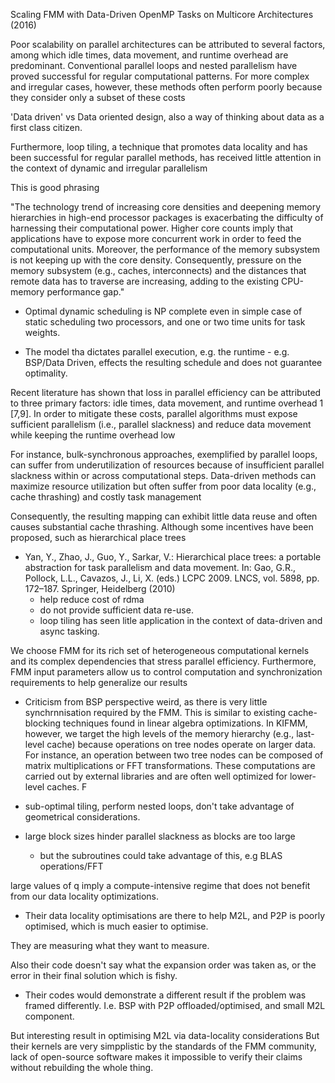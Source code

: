 Scaling FMM with Data-Driven OpenMP Tasks
on Multicore Architectures (2016)

Poor scalability on parallel architectures can be attributed
to several factors, among which idle times, data movement, and runtime
overhead are predominant. Conventional parallel loops and nested parallelism have proved successful for regular computational patterns. For
more complex and irregular cases, however, these methods often perform
poorly because they consider only a subset of these costs


'Data driven' vs Data oriented design, also a way of thinking about data as a first class citizen.

Furthermore, loop tiling, a technique that promotes data
locality and has been successful for regular parallel methods, has received
little attention in the context of dynamic and irregular parallelism

This is good phrasing

"The technology trend of increasing core densities and deepening memory hierarchies in high-end processor packages is exacerbating the difficulty of harnessing
their computational power. Higher core counts imply that applications have to
expose more concurrent work in order to feed the computational units. Moreover, the performance of the memory subsystem is not keeping up with the core
density. Consequently, pressure on the memory subsystem (e.g., caches, interconnects) and the distances that remote data has to traverse are increasing, adding
to the existing CPU-memory performance gap."

- Optimal dynamic scheduling is NP complete even in simple case of static scheduling two processors, and one or two time units for task weights.

- The model tha dictates parallel execution, e.g. the runtime - e.g. BSP/Data Driven, effects the resulting schedule and does not guarantee optimality.

Recent literature has shown that
loss in parallel efficiency can be attributed to three primary factors: idle times,
data movement, and runtime overhead 1 [7,9]. In order to mitigate these costs,
parallel algorithms must expose sufficient parallelism (i.e., parallel slackness)
and reduce data movement while keeping the runtime overhead low

For instance, bulk-synchronous approaches, exemplified by parallel
loops, can suffer from underutilization of resources because of insufficient parallel slackness within or across computational steps. Data-driven methods can
maximize resource utilization but often suffer from poor data locality (e.g., cache
thrashing) and costly task management

Consequently, the resulting mapping can exhibit
little data reuse and often causes substantial cache thrashing. Although some
incentives have been proposed, such as hierarchical place trees
- Yan, Y., Zhao, J., Guo, Y., Sarkar, V.: Hierarchical place trees: a portable abstraction for task parallelism and data movement. In: Gao, G.R., Pollock, L.L., Cavazos,
J., Li, X. (eds.) LCPC 2009. LNCS, vol. 5898, pp. 172–187. Springer, Heidelberg
(2010)
    - help reduce cost of rdma
    - do not provide sufficient data re-use.
    - loop tiling has seen litle application in the context of data-driven and async tasking.


We choose FMM for its rich set of heterogeneous computational kernels and its complex dependencies that stress parallel
efficiency. Furthermore, FMM input parameters allow us to control computation
and synchronization requirements to help generalize our results

- Criticism from BSP perspective weird, as there is very little synchrnnisation required by the FMM.
This is similar to existing cache-blocking techniques found in linear algebra optimizations. In KIFMM, however, we target the
high levels of the memory hierarchy (e.g., last-level cache) because operations on
tree nodes operate on larger data. For instance, an operation between two tree
nodes can be composed of matrix multiplications or FFT transformations. These
computations are carried out by external libraries and are often well optimized
for lower-level caches. F

- sub-optimal tiling, perform nested loops, don't take advantage of geometrical considerations.

- large block sizes hinder parallel slackness as blocks are too large
    - but the subroutines could take advantage of this, e.g BLAS operations/FFT

large values of q imply a compute-intensive regime that does not
benefit from our data locality optimizations.

- Their data locality optimisations are there to help M2L, and P2P is poorly optimised, which is much easier to optimise.

They are measuring what they want to measure.

Also their code doesn't say what the expansion order was taken as, or the error in their final solution which is fishy.

- Their codes would demonstrate a different result if the problem was framed differently. I.e. BSP with P2P offloaded/optimised, and small M2L component.

But interesting result in optimising M2L via data-locality considerations
But their kernels are very simpplistic by the standards of the FMM community, lack of open-source software makes it impossible to verify their claims without rebuilding the whole thing.

